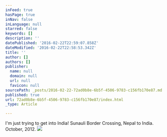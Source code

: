 ```yaml
---
inFeed: true
hasPage: true
inNav: false
inLanguage: null
starred: false
keywords: []
description: ''
datePublished: '2016-02-22T22:59:07.858Z'
dateModified: '2016-02-22T22:58:53.342Z'
title: ''
author: []
authors: []
publisher:
  name: null
  domain: null
  url: null
  favicon: null
sourcePath: _posts/2016-02-22-72ad0b8e-6b5f-4506-9783-c156fb170e87.md
published: true
url: 72ad0b8e-6b5f-4506-9783-c156fb170e87/index.html
_type: Article

---
```

I'm just trying to get into India! Sunauli Border Crossing, Nepal to India. October, 2012\. ![](https://the-grid-user-content.s3-us-west-2.amazonaws.com/8a4c280f-8549-4b17-a638-4c35778a34fd.JPG)